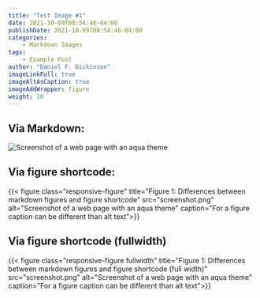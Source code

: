 ```yaml
---
title: "Test Image #1"
date: 2021-10-09T08:54:46-04:00
publishDate: 2021-10-09T08:54:46-04:00
categories:
    - Markdown Images
tags:
    - Example Post
author: "Daniel F. Dickinson"
imageLinkFull: true
imageAltAsCaption: true
imageAddWrapper: figure
weight: 10
---
```


## Via Markdown:

![Screenshot of a web page with an aqua theme](screenshot.png)


## Via figure shortcode:

{{< figure class="responsive-figure" title="Figure 1: Differences between markdown figures and figure shortcode" src="screenshot.png" alt="Screenshot of a web page with an aqua theme" caption="For a figure caption can be different than alt text">}}

## Via figure shortcode (fullwidth)

{{< figure class="responsive-figure fullwidth" title="Figure 1: Differences between markdown figures and figure shortcode (full width)" src="screenshot.png" alt="Screenshot of a web page with an aqua theme" caption="For a figure caption can be different than alt text">}}
